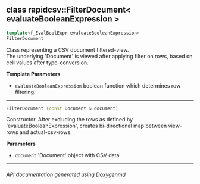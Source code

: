 ## class rapidcsv::FilterDocument< evaluateBooleanExpression >

```c++
template<f_EvalBoolExpr evaluateBooleanExpression>
FilterDocument
```

Class representing a CSV document filtered-view. <br>
The underlying 'Document' is viewed after applying filter on rows, based on cell values after type-conversion.  

**Template Parameters**
- `evaluateBooleanExpression`  boolean function which determines row filtering.
---

```c++
FilterDocument (const Document & document)
```
Constructor. After excluding the rows as defined by 'evaluateBooleanExpression', creates bi-directional map between view-rows and actual-csv-rows. 

**Parameters**
- `document` 'Document' object with CSV data. 

---

###### API documentation generated using [Doxygenmd](https://github.com/d99kris/doxygenmd)

